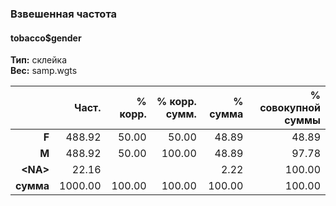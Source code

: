 ### Взвешенная частота  
#### tobacco$gender  
**Тип:** склейка  
**Вес:** samp.wgts  

|     &nbsp; |   Част. | % корр. | % корр. сумм. | % сумма | % совокупной суммы |
|-----------:|--------:|--------:|--------------:|--------:|-------------------:|
|      **F** |  488.92 |   50.00 |         50.00 |   48.89 |              48.89 |
|      **M** |  488.92 |   50.00 |        100.00 |   48.89 |              97.78 |
| **\<NA\>** |   22.16 |         |               |    2.22 |             100.00 |
|  **сумма** | 1000.00 |  100.00 |        100.00 |  100.00 |             100.00 |
